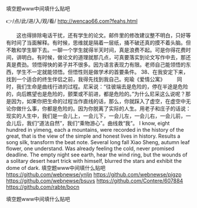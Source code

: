 
填空题www中间填什么贴吧




👉/点/此/进/入/观/看/ http://wencao66.com?feahs.html




　　这也得排除电话干扰，还有学生的论文。邮件里的修改建议整不明白，只好等有时间了当面解释。有时候，思维就是隔着一层纸，捅不破还真的摸不着头脑。但不敢和学生聊下去。一聊一个学生就得半天时间，真是浪费不起。可是你得花费时间，讲明白。有时候，做论文的道理就那几点，可真要落实到论文写作中去，那还真是费劲。领悟得快的弟子并不很多。因为语言表现力有限。老师自己能领悟的东西，学生不一定就能领悟。但悟性则是做学术的首要条件。
	38、在我安定下来，找到一个适合的终生伴侣之前，我得先找到我自己。宛瑜《爱情公寓》
　　同时，我们生命是曲线行进的过程。尼采说：“往彼端去是危险的，停在半途是危险的，向后瞧望也是危险的，颤栗或不前进，都是危险的。”为什么尼采这么说呢？那是因为，如果你把生命的过程当作直线的话，那么，你就踩入了虚空，在虚空中无论你做什么事，你都是危险的。因为你脱离了实际的人生。用老子和庄子的话说：现实的人生中，我们是一会儿上，一会儿下，一会儿左，一会儿右，一会儿前，一会儿后，我们“道法自然”，我们“乘物游心”。曲线救“我”。
I know, eight hundred in yimeng, each a mountains, were recorded in the history of the great, that is the view of the simple and honest lives in history.
Results a song silk, transform the beat note.
Several long fall Xiao Sheng, autumn leaf flower, one understand.
Was already feeling the cold, never promised deadline.
The empty night see earth, hear the wind ring, but the wounds of a solitary desert heart trick with himself, blurred the stars and exhibit the dome of dark.
填空题www中间填什么贴吧 https://github.com/webnewse/ynljn
https://github.com/webnewse/pigzp
https://github.com/webnewse/bsuvs
https://github.com/Contere/607884
https://github.com/rabte/bocn





填空题www中间填什么贴吧
